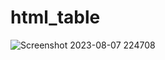 # html_table
![Screenshot 2023-08-07 224708](https://github.com/Codman899/html_table/assets/95621204/4ae16fc3-8ad7-494c-bcf0-4c7dcc094dbb)
